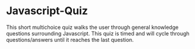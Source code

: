 # Javascript-Quiz
This short multichoice quiz walks the user through general knowledge questions surrounding Javascript.  This quiz is timed and will cycle through questions/answers until it reaches the last question.  
